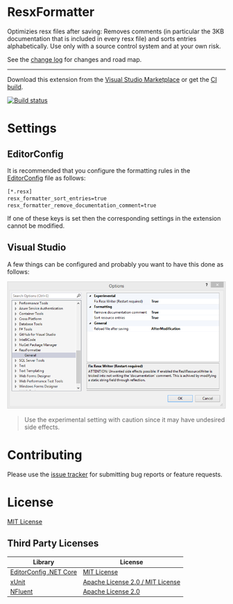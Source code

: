 # ResxFormatter
Optimizies resx files after saving: Removes comments (in particular the 3KB documentation that is included in every resx file) and sorts entries alphabetically. Use only with a source control system and at your own risk.

See the [change log](CHANGELOG.md) for changes and road map.

----
Download this extension from the [Visual Studio Marketplace](https://marketplace.visualstudio.com/items?itemName=stefan-egli.ResxFormatter)
or get the [CI build](http://vsixgallery.com/extension/ResxFormatter.61507132-4401-47b1-9950-575e43b964c6/).



[![Build status](https://ci.appveyor.com/api/projects/status/3fn0a5uhraovv6a3?svg=true)](https://ci.appveyor.com/project/stefanegli/resxformatter)


# Settings

## EditorConfig
It is recommended that you configure the formatting rules in the [EditorConfig](https://editorconfig.org/) file as follows:

```
[*.resx]
resx_formatter_sort_entries=true
resx_formatter_remove_documentation_comment=true
```

If one of these keys is set then the corresponding settings in the extension cannot be modified.


## Visual Studio
A few things can be configured and probably you want to have this done as follows:

![Settings](ResxFormatter/_doc/Settings.png)

> Use the experimental setting with caution since it may have undesired side effects.


# Contributing
Please use the [issue tracker](https://github.com/stefanegli/ResxFormatter/issues) for submitting bug reports or feature requests.

# License
[MIT License](LICENSE)

## Third Party Licenses

| Library | License |
| ------- |---------|
| [EditorConfig .NET Core](https://github.com/editorconfig/editorconfig-core-net) | [MIT License](https://github.com/editorconfig/editorconfig-core-net/blob/master/LICENSE) |
| [xUnit](https://github.com/xunit/xunit) | [Apache License 2.0 / MIT License](https://github.com/xunit/xunit/blob/main/LICENSE) |
| [NFluent](https://github.com/tpierrain/NFluent) | [Apache License 2.0](https://github.com/tpierrain/NFluent/blob/master/LICENSE.txt) |


